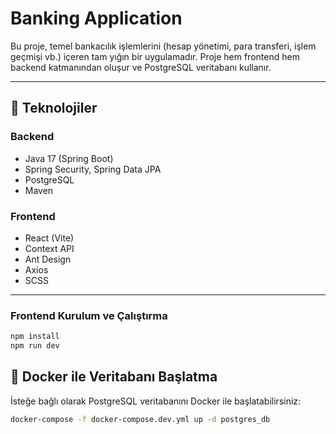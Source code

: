 # Banking Application

Bu proje, temel bankacılık işlemlerini (hesap yönetimi, para transferi, işlem geçmişi vb.) içeren tam yığın bir uygulamadır. Proje hem frontend hem backend katmanından oluşur ve PostgreSQL veritabanı kullanır.

---

## 🔧 Teknolojiler

### Backend

- Java 17 (Spring Boot)
- Spring Security, Spring Data JPA
- PostgreSQL
- Maven

### Frontend

- React (Vite)
- Context API
- Ant Design
- Axios
- SCSS

---

### Frontend Kurulum ve Çalıştırma

```bash
npm install
npm run dev
```

## 🐳 Docker ile Veritabanı Başlatma

İsteğe bağlı olarak PostgreSQL veritabanını Docker ile başlatabilirsiniz:

```bash
docker-compose -f docker-compose.dev.yml up -d postgres_db
```

